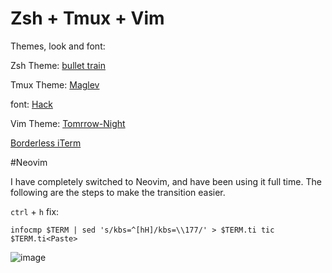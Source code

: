 # Zsh + Tmux + Vim

Themes, look and font:

Zsh Theme: [bullet train](https://github.com/caiogondim/bullet-train-oh-my-zsh-theme)

Tmux Theme: [Maglev](https://github.com/caiogondim/maglev)

font: [Hack](http://sourcefoundry.org/hack/)

Vim Theme: [Tomrrow-Night](https://github.com/chriskempson/tomorrow-theme)

<a href="https://github.com/jaredculp/iterm2-borderless-padding">Borderless iTerm</a>

#Neovim

I have completely switched to Neovim, and have been using it full time. The following are the steps to make the transition easier.

`ctrl` + `h` fix:

`infocmp $TERM | sed 's/kbs=^[hH]/kbs=\\177/' > $TERM.ti
tic $TERM.ti<Paste>`

![image](https://github.com/yifanchen/dotfiles/blob/master/vim.jpg "my zsh + tmux + vim")

